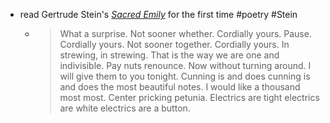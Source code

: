 - read Gertrude Stein's *[Sacred Emily](https://www.gutenberg.org/files/33403/33403-h/33403-h.htm#SACRED_EMILY)* for the first time #poetry #Stein
	- > What a surprise.
	  Not sooner whether.
	  Cordially yours.
	  Pause.
	  Cordially yours.
	  Not sooner together.
	  Cordially yours.
	  In strewing, in strewing.
	  That is the way we are one and indivisible.
	  Pay nuts renounce.
	  Now without turning around.
	  I will give them to you tonight.
	  Cunning is and does cunning is and does the most beautiful notes.
	  I would like a thousand most most.
	  Center pricking petunia.
	  Electrics are tight electrics are white electrics are a button.